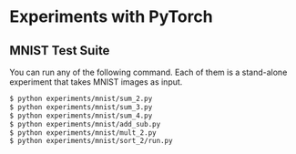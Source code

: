 # Experiments with PyTorch

## MNIST Test Suite

You can run any of the following command.
Each of them is a stand-alone experiment that takes MNIST images as input.

``` bash
$ python experiments/mnist/sum_2.py
$ python experiments/mnist/sum_3.py
$ python experiments/mnist/sum_4.py
$ python experiments/mnist/add_sub.py
$ python experiments/mnist/mult_2.py
$ python experiments/mnist/sort_2/run.py
```

